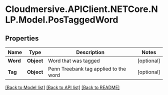# Cloudmersive.APIClient.NETCore.NLP.Model.PosTaggedWord
## Properties

Name | Type | Description | Notes
------------ | ------------- | ------------- | -------------
**Word** | **Object** | Word that was tagged | [optional] 
**Tag** | **Object** | Penn Treebank tag applied to the word | [optional] 

[[Back to Model list]](../README.md#documentation-for-models) [[Back to API list]](../README.md#documentation-for-api-endpoints) [[Back to README]](../README.md)

